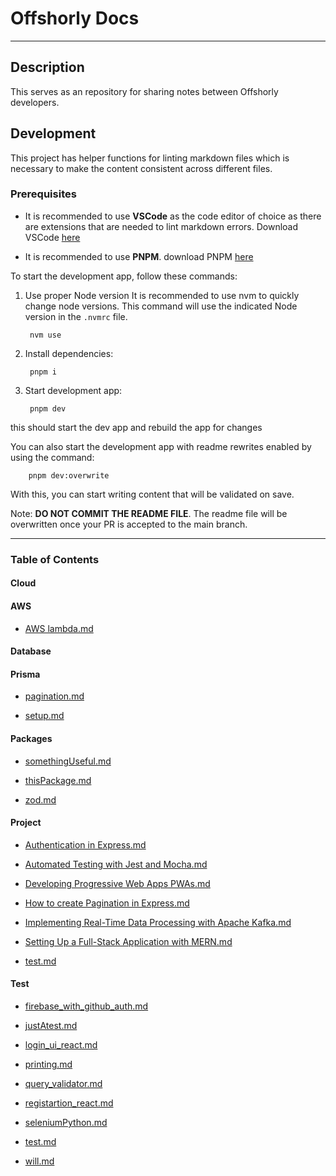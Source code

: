 # Offshorly Docs

---

## Description

This serves as an repository for sharing notes between Offshorly developers.

## Development

This project has helper functions for linting markdown files which is necessary to make the content consistent across different files.

### Prerequisites

- It is recommended to use **VSCode** as the code editor of choice as there are extensions that are needed to lint markdown errors. Download VSCode [here](https://code.visualstudio.com/download)

- It is recommended to use **PNPM**. download PNPM [here](https://pnpm.io/installation)

To start the development app, follow these commands:

1. Use proper Node version
    It is recommended to use nvm to quickly change node versions. This command will use the indicated Node version in the `.nvmrc` file.

        nvm use

2. Install dependencies:

        pnpm i

3. Start development app:

        pnpm dev

this should start the dev app and rebuild the app for changes

You can also start the development app with readme rewrites enabled by using the command:

        pnpm dev:overwrite

With this, you can start writing content that will be validated on save.

Note: **DO NOT COMMIT THE README FILE**. The readme file will be overwritten once your PR is accepted to the main branch.

---

### Table of Contents

#### Cloud

#### AWS

- [AWS lambda.md](https://github.com/willoffshorly/offshorly-docs-stg/tree/main/content/Cloud/AWS/AWS%20lambda.md)

#### Database

#### Prisma

- [pagination.md](https://github.com/willoffshorly/offshorly-docs-stg/tree/main/content/Database/Prisma/pagination.md)

- [setup.md](https://github.com/willoffshorly/offshorly-docs-stg/tree/main/content/Database/Prisma/setup.md)

#### Packages

- [somethingUseful.md](https://github.com/willoffshorly/offshorly-docs-stg/tree/main/content/Packages/somethingUseful.md)

- [thisPackage.md](https://github.com/willoffshorly/offshorly-docs-stg/tree/main/content/Packages/thisPackage.md)

- [zod.md](https://github.com/willoffshorly/offshorly-docs-stg/tree/main/content/Packages/zod.md)

#### Project

- [Authentication in Express.md](https://github.com/willoffshorly/offshorly-docs-stg/tree/main/content/Project/Authentication%20in%20Express.md)

- [Automated Testing with Jest and Mocha.md](https://github.com/willoffshorly/offshorly-docs-stg/tree/main/content/Project/Automated%20Testing%20with%20Jest%20and%20Mocha.md)

- [Developing Progressive Web Apps PWAs.md](https://github.com/willoffshorly/offshorly-docs-stg/tree/main/content/Project/Developing%20Progressive%20Web%20Apps%20PWAs.md)

- [How to create Pagination in Express.md](https://github.com/willoffshorly/offshorly-docs-stg/tree/main/content/Project/How%20to%20create%20Pagination%20in%20Express.md)

- [Implementing Real-Time Data Processing with Apache Kafka.md](https://github.com/willoffshorly/offshorly-docs-stg/tree/main/content/Project/Implementing%20Real-Time%20Data%20Processing%20with%20Apache%20Kafka.md)

- [Setting Up a Full-Stack Application with MERN.md](https://github.com/willoffshorly/offshorly-docs-stg/tree/main/content/Project/Setting%20Up%20a%20Full-Stack%20Application%20with%20MERN.md)

- [test.md](https://github.com/willoffshorly/offshorly-docs-stg/tree/main/content/Project/test.md)

#### Test

- [firebase_with_github_auth.md](https://github.com/willoffshorly/offshorly-docs-stg/tree/main/content/Test/firebase_with_github_auth.md)

- [justAtest.md](https://github.com/willoffshorly/offshorly-docs-stg/tree/main/content/Test/justAtest.md)

- [login_ui_react.md](https://github.com/willoffshorly/offshorly-docs-stg/tree/main/content/Test/login_ui_react.md)

- [printing.md](https://github.com/willoffshorly/offshorly-docs-stg/tree/main/content/Test/printing.md)

- [query_validator.md](https://github.com/willoffshorly/offshorly-docs-stg/tree/main/content/Test/query_validator.md)

- [registartion_react.md](https://github.com/willoffshorly/offshorly-docs-stg/tree/main/content/Test/registartion_react.md)

- [seleniumPython.md](https://github.com/willoffshorly/offshorly-docs-stg/tree/main/content/Test/seleniumPython.md)

- [test.md](https://github.com/willoffshorly/offshorly-docs-stg/tree/main/content/Test/test.md)

- [will.md](https://github.com/willoffshorly/offshorly-docs-stg/tree/main/content/Test/will.md)
  